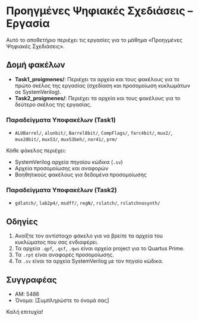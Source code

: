 # Προηγμένες Ψηφιακές Σχεδιάσεις – Εργασία

Αυτό το αποθετήριο περιέχει τις εργασίες για το μάθημα «Προηγμένες Ψηφιακές Σχεδιάσεις».

## Δομή φακέλων

- **Task1_proigmenes/**: Περιέχει τα αρχεία και τους φακέλους για το πρώτο σκέλος της εργασίας (σχεδίαση και προσομοίωση κυκλωμάτων σε SystemVerilog).
- **Task2_proigmenes/**: Περιέχει τα αρχεία και τους φακέλους για το δεύτερο σκέλος της εργασίας.

### Παραδείγματα Υποφακέλων (Task1)
- `ALUBarrel/`, `alunbit/`, `Barrel8bit/`, `CompFlags/`, `farc4bit/`, `mux2/`, `mux28bit/`, `mux53/`, `mux53beh/`, `nor41/`, `prm/`

Κάθε φάκελος περιέχει:
- SystemVerilog αρχεία πηγαίου κώδικα (`.sv`)
- Αρχεία προσομοίωσης και αναφορών
- Βοηθητικούς φακέλους για δεδομένα προσομοίωσης

### Παραδείγματα Υποφακέλων (Task2)
- `gdlatch/`, `lab2p4/`, `msdff/`, `regN/`, `rslatch/`, `rslatchnosynth/`

## Οδηγίες

1. Ανοίξτε τον αντίστοιχο φάκελο για να βρείτε τα αρχεία του κυκλώματος που σας ενδιαφέρει.
2. Τα αρχεία `.qpf`, `.qsf`, `.qws` είναι αρχεία project για το Quartus Prime.
3. Τα `.rpt` είναι αναφορές προσομοίωσης.
4. Τα `.sv` είναι τα αρχεία SystemVerilog με τον πηγαίο κώδικα.

## Συγγραφέας
- ΑΜ: 5486
- Όνομα: [Συμπληρώστε το όνομά σας]

Καλή επιτυχία!
